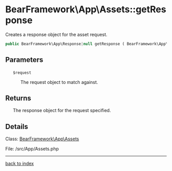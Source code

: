 # BearFramework\App\Assets::getResponse

Creates a response object for the asset request.

```php
public BearFramework\App\Response|null getResponse ( BearFramework\App\Request $request )
```

## Parameters

&nbsp;&nbsp;&nbsp;&nbsp;&nbsp;&nbsp;`$request`

&nbsp;&nbsp;&nbsp;&nbsp;&nbsp;&nbsp;&nbsp;&nbsp;&nbsp;&nbsp;&nbsp;&nbsp;The request object to match against.

## Returns

&nbsp;&nbsp;&nbsp;&nbsp;&nbsp;&nbsp;The response object for the request specified.

## Details

Class: [BearFramework\App\Assets](bearframework.app.assets.class.md)

File: /src/App/Assets.php

---

[back to index](index.md)

